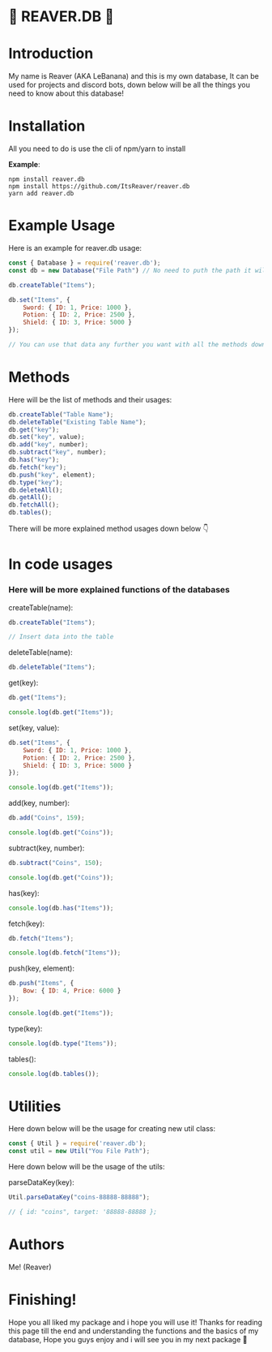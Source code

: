 # 🌟 **REAVER.DB** 🌟

# **Introduction**
My name is Reaver (AKA LeBanana) and this is my own database,
It can be used for projects and discord bots,
down below will be all the things you need to know about this database!

# Installation
All you need to do is use the cli of npm/yarn to install

**Example**:
```
npm install reaver.db
npm install https://github.com/ItsReaver/reaver.db
yarn add reaver.db
```

# Example Usage
Here is an example for reaver.db usage:

```js
const { Database } = require('reaver.db');
const db = new Database("File Path") // No need to puth the path it will put json.sqlite by default

db.createTable("Items");

db.set("Items", {
    Sword: { ID: 1, Price: 1000 },
    Potion: { ID: 2, Price: 2500 },
    Shield: { ID: 3, Price: 5000 }
});

// You can use that data any further you want with all the methods down below
```

# Methods
Here will be the list of methods and their usages:
```js
db.createTable("Table Name");
db.deleteTable("Existing Table Name");
db.get("key");
db.set("key", value);
db.add("key", number);
db.subtract("key", number);
db.has("key");
db.fetch("key");
db.push("key", element);
db.type("key");
db.deleteAll();
db.getAll();
db.fetchAll();
db.tables();
```

There will be more explained method usages down below 👇

# In code usages
<h3>Here will be more explained functions of the databases</h3>

createTable(name):
```js
db.createTable("Items");

// Insert data into the table
```

deleteTable(name):
```js
db.deleteTable("Items");
```

get(key):
```js
db.get("Items");

console.log(db.get("Items"));
```

set(key, value):
```js
db.set("Items", {
    Sword: { ID: 1, Price: 1000 },
    Potion: { ID: 2, Price: 2500 },
    Shield: { ID: 3, Price: 5000 }
});

console.log(db.get("Items"));
```

add(key, number):
```js
db.add("Coins", 159);

console.log(db.get("Coins"));
```

subtract(key, number):
```js
db.subtract("Coins", 150);

console.log(db.get("Coins"));
```

has(key):
```js
console.log(db.has("Items"));
```

fetch(key):
```js
db.fetch("Items");

console.log(db.fetch("Items"));
```

push(key, element):
```js
db.push("Items", { 
    Bow: { ID: 4, Price: 6000 }
});

console.log(db.get("Items"));
```

type(key):
```js
console.log(db.type("Items"));
```

tables():
```js
console.log(db.tables());
```

# **Utilities**
Here down below will be the usage for creating new util class:
```js
const { Util } = require('reaver.db');
const util = new Util("You File Path");
```

Here down below will be the usage of the utils:

parseDataKey(key):
```js
Util.parseDataKey("coins-88888-88888");

// { id: "coins", target: '88888-88888 };
```

# **Authors**
Me! (Reaver)

# Finishing!
Hope you all liked my package and i hope you will use it!
Thanks for reading this page till the end and understanding the functions and the basics of my database, Hope you guys enjoy and i will see you in my next package 👋